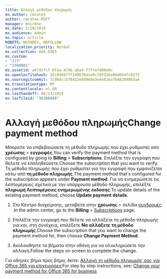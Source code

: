 ```yaml
---
title: Αλλαγή μεθόδου πληρωμής
ms.author: cmcatee
author: cmcatee-MSFT
manager: mnirkhe
ms.date: 2/20/2018
ms.audience: Admin
ms.topic: article
ROBOTS: NOINDEX, NOFOLLOW
localization_priority: Normal
ms.collection: Adm_O365
ms.custom:
- "277"
- "1500001"
ms.assetid: a67d2fcf-0faa-4796-a6a4-f7ffefd89e9c
ms.openlocfilehash: 261936877f149670ace8c70fd2be68d6b4fc0273
ms.sourcegitcommit: 7c90dcc570d32ebd968e3e4e816a7b482890b3a4
ms.translationtype: MT
ms.contentlocale: el-GR
ms.lasthandoff: 08/13/2019
ms.locfileid: "36386848"
---
```

# <a name="change-payment-method"></a><span data-ttu-id="186f4-102">Αλλαγή μεθόδου πληρωμής</span><span class="sxs-lookup"><span data-stu-id="186f4-102">Change payment method</span></span>

<span data-ttu-id="186f4-103">Μπορείτε να επιβεβαιώσετε τη μέθοδο πληρωμής που έχει ρυθμιστεί από **χρέωσης** \> **εγγραφές**.</span><span class="sxs-lookup"><span data-stu-id="186f4-103">You can verify the payment method that is configured by going to **Billing** \> **Subscriptions**.</span></span> <span data-ttu-id="186f4-104">Επιλέξτε την εγγραφή που θέλετε να επαληθεύσετε.</span><span class="sxs-lookup"><span data-stu-id="186f4-104">Choose the subscription that you want to verify.</span></span> <span data-ttu-id="186f4-105">Τη μέθοδο πληρωμής που έχει ρυθμιστεί για την εγγραφή που εμφανίζεται κάτω από **τη μέθοδο πληρωμής**.</span><span class="sxs-lookup"><span data-stu-id="186f4-105">The payment method that's configured for the subscription appears under **Payment method**.</span></span> <span data-ttu-id="186f4-106">Για να ενημερώσετε τις λεπτομέρειες σχετικά με την υπάρχουσα μέθοδο πληρωμής, επιλέξτε **πληρωμή Λεπτομέρειες ενημερωμένης έκδοσης**.</span><span class="sxs-lookup"><span data-stu-id="186f4-106">To update details of the existing payment method, choose **Update payment details**.</span></span>
  
1. <span data-ttu-id="186f4-107">Στο Κέντρο διαχείρισης, μεταβείτε στην **χρέωσης** \> σελίδα [συνδρομές](https://go.microsoft.com/fwlink/p/?linkid=842054) .</span><span class="sxs-lookup"><span data-stu-id="186f4-107">In the admin center, go to the **Billing** \> [Subscriptions](https://go.microsoft.com/fwlink/p/?linkid=842054) page.</span></span>

2. <span data-ttu-id="186f4-108">Επιλέξτε την εγγραφή που θέλετε να αλλάξετε τη μέθοδο πληρωμής για και, στη συνέχεια, επιλέξετε **Να αλλάξετε τη μέθοδο πληρωμής**.</span><span class="sxs-lookup"><span data-stu-id="186f4-108">Choose the subscription that you want to change the payment method for, then choose **Change Payment Method**.</span></span>

3. <span data-ttu-id="186f4-109">Ακολουθήστε τα βήματα στην οθόνη για να ολοκληρώσετε την αλλαγή.</span><span class="sxs-lookup"><span data-stu-id="186f4-109">Follow the steps on screen to complete the change.</span></span>

<span data-ttu-id="186f4-110">Για οδηγίες βήμα προς βήμα, δείτε: [Αλλαγή τη μέθοδο πληρωμής σας για Office 365 για επιχειρήσεις](https://docs.microsoft.com/en-us/office365/admin/subscriptions-and-billing/change-payment-method)</span><span class="sxs-lookup"><span data-stu-id="186f4-110">For step by step instructions, see: [Change your payment method for Office 365 for business](https://docs.microsoft.com/en-us/office365/admin/subscriptions-and-billing/change-payment-method)</span></span>